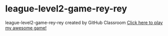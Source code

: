 # league-level2-game-rey-rey
league-level2-game-rey-rey created by GitHub Classroom
<a href="https://github.com/horndjellyfish/league-level2-game-rey-rey/blob/master/league-level2-game-rey-rey/league-level2-simon-game.jar?raw=trueraw=true">Click here to play my awesome game!</a>
